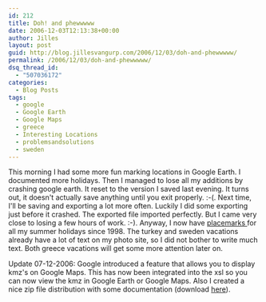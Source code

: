 ```yaml
---
id: 212
title: Doh! and phewwwww
date: 2006-12-03T12:13:38+00:00
author: Jilles
layout: post
guid: http://blog.jillesvangurp.com/2006/12/03/doh-and-phewwwww/
permalink: /2006/12/03/doh-and-phewwwww/
dsq_thread_id:
  - "507036172"
categories:
  - Blog Posts
tags:
  - google
  - Google Earth
  - Google Maps
  - greece
  - Interesting Locations
  - problemsandsolutions
  - sweden
---
```

This morning I had some more fun marking locations in Google Earth. I documented more holidays. Then I managed to lose all my additions by crashing google earth. It reset to the version I saved last evening. It turns out, it doesn't actually save anything until you exit properly. :-(.
Next time, I'll be saving and exporting a lot more often. Luckily I did some exporting just before it crashed. The exported file imported perfectly. But I came very close to losing a few hours of work. :-).
Anyway, I now have [placemarks ](https://www.jillesvangurp.com/places/Vacations.html)for all my summer holidays since 1998. The turkey and sweden vacations already have a lot of text on my photo site, so I did not bother to write much text. Both greece vacations will get some more attention later on.

Update 07-12-2006: Google introduced a feature that allows you to display kmz's on Google Maps. This has now been integrated into the xsl so you can now view the kmz in Google Earth or Google Maps. Also I created a nice zip file distribution with some documentation (download [here](https://www.jillesvangurp.com/places/kml2html.zip)).